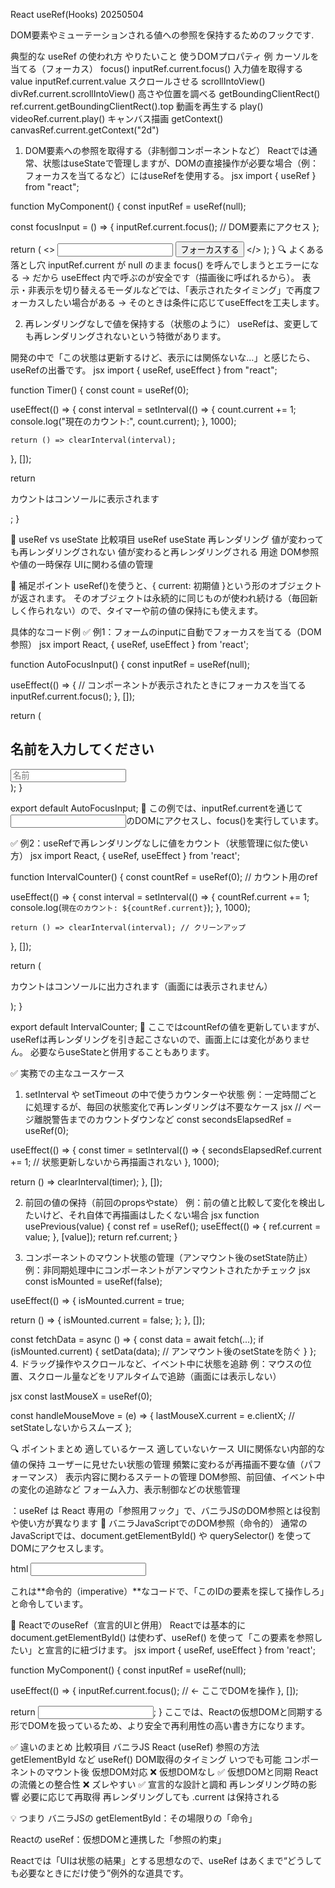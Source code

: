 React useRef(Hooks) 20250504

DOM要素やミューテーションされる値への参照を保持するためのフックです.

典型的な useRef の使われ方
やりたいこと	                    使うDOMプロパティ	                    例
カーソルを当てる（フォーカス）	    focus()	                                inputRef.current.focus()
入力値を取得する	               value                                   inputRef.current.value
スクロールさせる	               scrollIntoView()	                       divRef.current.scrollIntoView()
高さや位置を調べる	               getBoundingClientRect()	               ref.current.getBoundingClientRect().top
動画を再生する	                   play()	                               videoRef.current.play()
キャンバス描画	                   getContext()	                           canvasRef.current.getContext("2d")


1. DOM要素への参照を取得する（非制御コンポーネントなど）
Reactでは通常、状態はuseStateで管理しますが、DOMの直接操作が必要な場合（例：フォーカスを当てるなど）にはuseRefを使用する。
jsx
import { useRef } from "react";

function MyComponent() {
     <!-- useRef というReactのフックを使って、「参照（ref）」をs作成、初期値として null を渡しています、初期値として null を渡しています。useRef(null) → input要素を保持する準備 -->
  const inputRef = useRef(null);

  const focusInput = () => {
       <!-- コンポーネントが表示されたときにフォーカスを当てる  inputRef.current.focus() → 実際のDOM操作 
       inputRef.current は、実際の <input> のDOM要素　その .focus() を呼ぶことで、ブラウザ上でそのinputに自動的にカーソルが入るようになる -->
    inputRef.current.focus(); // DOM要素にアクセス
  };

  return (
    <>
         <!-- ref={inputRef} → JSXに関連付けて、そのDOMノードを inputRef.current に入れる -->
      <input ref={inputRef} type="text" />
      <button onClick={focusInput}>フォーカスする</button>
    </>
  );
}
🔍 よくある落とし穴
inputRef.current が null のまま focus() を呼んでしまうとエラーになる → だから useEffect 内で呼ぶのが安全です（描画後に呼ばれるから）。
表示・非表示を切り替えるモーダルなどでは、「表示されたタイミング」で再度フォーカスしたい場合がある → そのときは条件に応じてuseEffectを工夫します。


2. 再レンダリングなしで値を保持する（状態のように）
useRefは、変更しても再レンダリングされないという特徴があります。

開発の中で「この状態は更新するけど、表示には関係ないな…」と感じたら、useRefの出番です。
jsx
import { useRef, useEffect } from "react";

function Timer() {
  const count = useRef(0);

  useEffect(() => {
    const interval = setInterval(() => {
      count.current += 1;
      console.log("現在のカウント:", count.current);
    }, 1000);

    return () => clearInterval(interval);
  }, []);

  return <p>カウントはコンソールに表示されます</p>;
}

🔁 useRef vs useState
比較項目	            useRef	                            useState
再レンダリング	        値が変わっても再レンダリングされない	値が変わると再レンダリングされる
用途	                DOM参照や値の一時保存	              UIに関わる値の管理

🧠 補足ポイント
useRef()を使うと、{ current: 初期値 }という形のオブジェクトが返されます。
そのオブジェクトは永続的に同じものが使われ続ける（毎回新しく作られない）ので、タイマーや前の値の保持にも使えます。


具体的なコード例
✅ 例1：フォームのinputに自動でフォーカスを当てる（DOM参照）
jsx
import React, { useRef, useEffect } from 'react';

function AutoFocusInput() {
  const inputRef = useRef(null);

  useEffect(() => {
    // コンポーネントが表示されたときにフォーカスを当てる
    inputRef.current.focus();
  }, []);

  return (
    <div>
      <h2>名前を入力してください</h2>
      <input ref={inputRef} type="text" placeholder="名前" />
    </div>
  );
}

export default AutoFocusInput;
📌 この例では、inputRef.currentを通じて<input>のDOMにアクセスし、focus()を実行しています。

✅ 例2：useRefで再レンダリングなしに値をカウント（状態管理に似た使い方）
jsx
import React, { useRef, useEffect } from 'react';

function IntervalCounter() {
  const countRef = useRef(0); // カウント用のref

  useEffect(() => {
    const interval = setInterval(() => {
      countRef.current += 1;
      console.log(`現在のカウント: ${countRef.current}`);
    }, 1000);

    return () => clearInterval(interval); // クリーンアップ
  }, []);

  return (
    <div>
      <p>カウントはコンソールに出力されます（画面には表示されません）</p>
    </div>
  );
}

export default IntervalCounter;
📌 ここではcountRefの値を更新していますが、useRefは再レンダリングを引き起こさないので、画面上には変化がありません。
必要ならuseStateと併用することもあります。



✅ 実務での主なユースケース
1. setInterval や setTimeout の中で使うカウンターや状態
例：一定時間ごとに処理するが、毎回の状態変化で再レンダリングは不要なケース
jsx
// ページ離脱警告までのカウントダウンなど
const secondsElapsedRef = useRef(0);

useEffect(() => {
  const timer = setInterval(() => {
    secondsElapsedRef.current += 1;
    // 状態更新しないから再描画されない
  }, 1000);

  return () => clearInterval(timer);
}, []);

2. 前回の値の保持（前回のpropsやstate）
例：前の値と比較して変化を検出したいけど、それ自体で再描画はしたくない場合
jsx
function usePrevious(value) {
  const ref = useRef();
  useEffect(() => {
    ref.current = value;
  }, [value]);
  return ref.current;
}

3. コンポーネントのマウント状態の管理（アンマウント後のsetState防止）
例：非同期処理中にコンポーネントがアンマウントされたかチェック
jsx
const isMounted = useRef(false);

useEffect(() => {
  isMounted.current = true;

  return () => {
    isMounted.current = false;
  };
}, []);

const fetchData = async () => {
  const data = await fetch(...);
  if (isMounted.current) {
    setData(data); // アンマウント後のsetStateを防ぐ
  }
};
4. ドラッグ操作やスクロールなど、イベント中に状態を追跡
例：マウスの位置、スクロール量などをリアルタイムで追跡（画面には表示しない）

jsx
const lastMouseX = useRef(0);

const handleMouseMove = (e) => {
  lastMouseX.current = e.clientX;
  // setStateしないからスムーズ
};

🔍 ポイントまとめ
適しているケース	                                適していないケース
UIに関係ない内部的な値の保持	                  ユーザーに見せたい状態の管理
頻繁に変わるが再描画不要な値（パフォーマンス）	    表示内容に関わるステートの管理
DOM参照、前回値、イベント中の変化の追跡など	        フォーム入力、表示制御などの状態管理




：useRef は React 専用の「参照用フック」で、バニラJSのDOM参照とは役割や使い方が異なります
🔸 バニラJavaScriptでのDOM参照（命令的）
通常のJavaScriptでは、document.getElementById() や querySelector() を使ってDOMにアクセスします。

html
<input id="myInput" type="text" />
<script>
  const input = document.getElementById('myInput');
  input.focus(); // ← フォーカスを当てる
</script>
これは**命令的（imperative）**なコードで、「このIDの要素を探して操作しろ」と命令しています。

🔹 ReactでのuseRef（宣言的UIと併用）
Reactでは基本的に document.getElementById() は使わず、useRef() を使って「この要素を参照したい」と宣言的に紐づけます。
jsx
import { useRef, useEffect } from 'react';

function MyComponent() {
  const inputRef = useRef(null);

  useEffect(() => {
    inputRef.current.focus(); // ← ここでDOMを操作
  }, []);

  return <input ref={inputRef} type="text" />;
}
ここでは、Reactの仮想DOMと同期する形でDOMを扱っているため、より安全で再利用性の高い書き方になります。

✅ 違いのまとめ
比較項目	                        バニラJS	                        React (useRef)
参照の方法	                        getElementById など	                useRef()
DOM取得のタイミング	                いつでも可能                       	 コンポーネントのマウント後
仮想DOM対応	                        ❌ 仮想DOMなし                     	✅ 仮想DOMと同期
Reactの流儀との整合性	            ❌ ズレやすい	                    ✅ 宣言的な設計と調和
再レンダリング時の影響	            必要に応じて再取得	                   再レンダリングしても .current は保持される

💡 つまり
バニラJSの getElementById：その場限りの「命令」

Reactの useRef：仮想DOMと連携した「参照の約束」

Reactでは「UIは状態の結果」とする思想なので、useRef はあくまで“どうしても必要なときにだけ使う”例外的な道具です。
